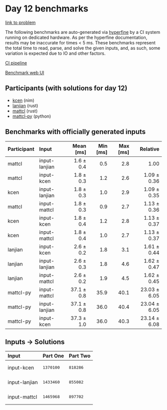 # Day 12 benchmarks

[link to problem](https://adventofcode.com/2024/day/12)

The following benchmarks are auto-generated via
[hyperfine](https://github.com/sharkdp/hyperfine) by a CI system running on
dedicated hardware. As per the hyperfine documentation, results may be
inaccurate for times < 5 ms. These benchmarks represent the total time to read,
parse, and solve the given inputs, and, as such, some variation is expected due
to IO and other factors.

[CI pipeline](http://ci.papercode.net:8080/teams/main/pipelines/aoc2024)

[Benchmark web UI](https://aoc.ancalagon.black)


## Participants (with solutions for day 12)

- [kcen](https://github.com/kcen/aoc2024) (nim)
- [lanjian](https://github.com/lanjian/aoc-2024) (rust)
- [mattcl](https://github.com/mattcl/aoc2024) (rust)
- [mattcl-py](https://github.com/mattcl/aoc2024-py) (python)


## Benchmarks with officially generated inputs

| Participant | Input | Mean [ms] | Min [ms] | Max [ms] | Relative |
|:---|:---|---:|---:|---:|---:|
| mattcl | input-lanjian | 1.6 ± 0.4 | 0.5 | 2.8 | 1.00 |
| mattcl | input-kcen | 1.8 ± 0.3 | 1.2 | 2.6 | 1.09 ± 0.36 |
| kcen | input-lanjian | 1.8 ± 0.3 | 1.0 | 2.9 | 1.09 ± 0.35 |
| mattcl | input-mattcl | 1.8 ± 0.3 | 0.9 | 2.7 | 1.13 ± 0.36 |
| kcen | input-kcen | 1.8 ± 0.4 | 1.2 | 2.8 | 1.13 ± 0.37 |
| kcen | input-mattcl | 1.8 ± 0.4 | 1.0 | 2.7 | 1.13 ± 0.37 |
| lanjian | input-kcen | 2.6 ± 0.2 | 1.8 | 3.1 | 1.61 ± 0.44 |
| lanjian | input-lanjian | 2.6 ± 0.3 | 1.8 | 4.6 | 1.62 ± 0.47 |
| lanjian | input-mattcl | 2.6 ± 0.2 | 1.9 | 4.5 | 1.62 ± 0.45 |
| mattcl-py | input-mattcl | 37.1 ± 0.8 | 35.9 | 40.1 | 23.03 ± 6.05 |
| mattcl-py | input-lanjian | 37.1 ± 0.8 | 36.0 | 40.4 | 23.04 ± 6.05 |
| mattcl-py | input-kcen | 37.3 ± 1.0 | 36.0 | 40.3 | 23.14 ± 6.08 |


## Inputs -> Solutions

| Input | Part One | Part Two |
|:---|:---|:---|
|input-kcen|<pre>1370100</pre>|<pre>818286</pre>|
|input-lanjian|<pre>1433460</pre>|<pre>855082</pre>|
|input-mattcl|<pre>1465968</pre>|<pre>897702</pre>|